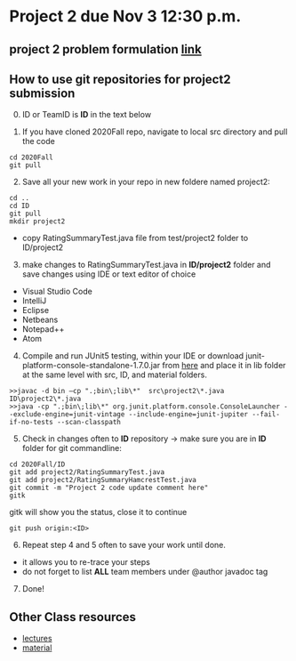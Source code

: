 # Project 2 due Nov 3 12:30 p.m.

## project 2 problem formulation [link](PROJECT2.md)

## How to use git repositories for project2 submission

0. ID or TeamID is **ID** in the text below 

1. If you have cloned 2020Fall repo, navigate to local src directory and pull the code 
```
cd 2020Fall
git pull
```

2. Save all your new work in your repo in new foldere named project2: 
```
cd ..
cd ID
git pull
mkdir project2
```
* copy RatingSummaryTest.java file from test/project2 folder to ID/project2 

3. make changes to RatingSummaryTest.java in **ID/project2** folder and save changes using IDE or text editor of choice 
  * Visual Studio Code
  * IntelliJ
  * Eclipse
  * Netbeans
  * Notepad++
  * Atom
  
4. Compile and run JUnit5 testing, within your IDE or download junit-platform-console-standalone-1.7.0.jar from [here]( https://repo1.maven.org/maven2/org/junit/platform/junit-platform-console-standalone/1.7.0) and place it in lib folder at the same level with src, ID, and material folders. 

```
>>javac -d bin –cp ".;bin\;lib\*"  src\project2\*.java ID\project2\*.java
>>java -cp ".;bin\;lib\*" org.junit.platform.console.ConsoleLauncher --exclude-engine=junit-vintage --include-engine=junit-jupiter --fail-if-no-tests --scan-classpath
```


5. Check in changes often to  **ID** repository 
-> make sure you are in **ID** folder for git commandline:

```
cd 2020Fall/ID
git add project2/RatingSummaryTest.java
git add project2/RatingSummaryHamcrestTest.java
git commit -m "Project 2 code update comment here"
gitk
```
gitk will show you the status, close it to continue
```
git push origin:<ID>
```

6. Repeat step 4 and 5 often to save your work until done. 
  * it allows you to re-trace your steps
  * do not forget to list **ALL** team members under @author javadoc tag

7. Done! 
## Other Class resources 
* [lectures](canvas.txstate.edu)
* [material](git.txstate.edu/CS3354/material)

